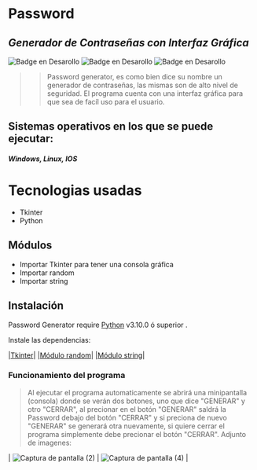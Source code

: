 # Password
## _Generador de Contraseñas con Interfaz Gráfica_

 ![Badge en Desarollo](https://img.shields.io/badge/Creaci%C3%B3n%20-24--11--22-brightgreen ) ![Badge en Desarollo](https://img.shields.io/badge/C%C3%B3digo%20-EN%20DESARROLLO-yellow) ![Badge en Desarollo](https://img.shields.io/badge/PassWord--Generate-V1.0.1-blue)


>> Password generator, es como bien dice su nombre un generador de contraseñas, 
las mismas son de alto nivel de seguridad.
El programa cuenta con una interfaz gráfica para que sea de facíl uso para el usuario.
## Sistemas operativos en los que se puede ejecutar:
#### _Windows, Linux, IOS_ 

# Tecnologias usadas

- Tkinter
- Python

## Módulos

- Importar Tkinter para tener una consola gráfica
- Importar random 
- Importar string


## Instalación

Password Generator require [Python](https://www.python.org/) v3.10.0 ó superior .

Instale las dependencias:

|[Tkinter](https://docs.python.org/es/3/library/tkinter.html)|
|[Módulo random](https://docs.python.org/es/3/library/random.html?highlight=random#module-random)|
|[Módulo string](https://docs.python.org/es/3/library/string.html)|

### Funcionamiento del programa

> Al ejecutar el programa automaticamente se abrirá una minipantalla (consola) donde se verán dos botones, uno que dice "GENERAR" y otro "CERRAR", al precionar en el botón "GENERAR" saldrá la Password debajo del botón "CERRAR" y si preciona de nuevo "GENERAR" se generará otra nuevamente, si quiere cerrar el programa simplemente debe precionar el botón "CERRAR".
Adjunto de imagenes:

|
![Captura de pantalla (2)](https://user-images.githubusercontent.com/118028611/204071397-a926146e-53f3-48ec-a729-dffee4b9b3ba.png) |
![Captura de pantalla (4)](https://user-images.githubusercontent.com/118028611/204071402-a0339b6e-a1b0-4be0-be5d-41337bc3be21.png) |
